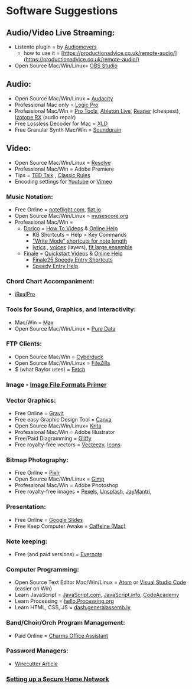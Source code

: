# Software Suggestions

## **Audio/Video Live Streaming**:

* Listento plugin = by [Audiomovers](https://audiomovers.com/)
  * how to use it = [https://productionadvice.co.uk/remote-audio/](https://productionadvice.co.uk/remote-audio/)
* Open Source Mac/Win/Linux= [OBS Studio](https://obsproject.com/)

## **Audio**:

* Open Source Mac/Win/Linux = [Audacity](https://www.audacityteam.org/)
* Professional Mac only = [Logic Pro](https://www.apple.com/logic-pro/)
* Professional Mac/Win = [Pro Tools](http://www.avid.com/pro-tools), [Ableton Live](https://www.ableton.com/en/), [Reaper](https://www.reaper.fm/) \(cheapest\), [Izotope RX](https://www.izotope.com/en/products/repair-and-edit/rx.html) \(audio repair\)
* Free Lossless Decoder for Mac = [XLD](http://tmkk.undo.jp/xld/index_e.html)
* Free Granular Synth Mac/Win = [Soundgrain](http://ajaxsoundstudio.com/software/soundgrain/)

## **Video**:

* Open Source Mac/Win/Linux = [Resolve](https://www.blackmagicdesign.com/products/davinciresolve/)
* Professional Mac/Win = Adobe Premiere
* Tips = [TED Talk](https://blog.ted.com/10-tips-for-editing-video/) , [Classic Rules](https://www.lifewire.com/video-editing-rules-1081819)
* Encoding settings for [Youtube](https://support.google.com/youtube/answer/1722171?hl=en) or [Vimeo](https://vimeo.com/help/compression)

### **Music Notation**:

* Free Online = [noteflight.com](http://noteflight.com), [flat.io](http://flat.io) 
* Open Source Mac/Win/Linux = [musescore.org](http://musescore.org)
* Professional Mac/Win = 
  * [Dorico](https://www.steinberg.net/en/products/dorico/start.html) = [How To Videos](https://www.youtube.com/channel/UCIOwP19omIVDSUq2rTGgHKw/playlists?view=50&shelf_id=7&sort=dd) & [Online Help](https://steinberg.help/dorico/v1/en/)
    * KB Shortcuts = Help &gt; Key Commands
    * ["Write Mode” shortcuts for note length](https://baylor.box.com/s/wi7clasgivvsqzr6bfboum5fnihkzrej)
    * [lyrics](https://www.youtube.com/watch?v=IfhDVl-vRRo&list=PLoyaeouPUsdsnltPMEyV6pzuHh6cs9-Cp&index=10) , [voices](https://www.youtube.com/watch?v=IKBU7z0gAVo&list=PLoyaeouPUsdsnltPMEyV6pzuHh6cs9-Cp&index=9) \(layers\), [fit large ensemble](https://youtu.be/jlMleJMsueI)
  * [Finale](https://www.finalemusic.com/) = [Quickstart Videos](https://usermanuals.finalemusic.com/FinaleMac/Content/Finale/Quick_Start_Videos.htm) & [Online Help](https://www.finalemusic.com/support/learning-center/)
    * [Finale25 Speedy Entry Shortcuts](https://drive.google.com/open?id=1Kke55wxvasSDLdYKkvZeuGqT-ClrmDx80EqjAjMVO0o)
    * [Speedy Entry Help](https://usermanuals.finalemusic.com/FinaleMac/Content/Finale/Speedy_Entry.htm)

### **Chord Chart Accompaniment**:

* [iRealPro](https://irealpro.com/)

### **Tools for Sound, Graphics, and Interactivity**:

* Mac/Win = [Max](https://cycling74.com/products/max)
* Open Source Mac/Win/Linux = [Pure Data](https://puredata.info/)

### **FTP Clients**:

* Open Source Mac/Win = [Cyberduck](https://cyberduck.io/?l=en)
* Open Source Mac/Win/Linux = [FileZilla](https://filezilla-project.org/)
* $ \(what Baylor uses\) = [Fetch](https://fetchsoftworks.com/)

### **Image** - [Image File Formats Primer](https://99designs.com/blog/tips/image-file-types/)

### **Vector Graphics**:

* Free Online = [Gravit](https://designer.io/)
* Free easy Graphic Design Tool = [Canva](https://www.canva.com/)
* Open Source Mac/Win/Linux= [Krita](https://krita.org/en/)
* Professional Mac/Win = Adobe Illustrator
* Free/Paid Diagramming = [Gliffy](https://www.gliffy.com/)
* Free royalty-free vectors = [Vecteezy](https://www.vecteezy.com/), [Icons](https://www.iconfinder.com/free_icons)

### **Bitmap Photography**:

* Free Online = [Pixlr](https://pixlr.com/editor/)
* Open Source Mac/Win/Linux = [Gimp](https://www.gimp.org/)
* Professional Mac/Win = Adobe Photoshop
* Free royalty-free images = [Pexels](https://www.pexels.com/), [Unsplash](https://unsplash.com/), [JayMantri](https://jaymantri.com/), 

### **Presentation**:

* Free Online = [Google Slides](https://docs.google.com/presentation)
* Free Keep Computer Awake = [Caffeine \(Mac\)](http://lightheadsw.com/caffeine/)

### **Note keeping**:

* Free \(and paid versions\) = [Evernote](http://www.apple.com)

### **Computer Programming**:

* Open Source Text Editor Mac/Win/Linux = [Atom](https://atom.io/) or [Visual Studio Code](https://code.visualstudio.com/) \(easier on Win\)
* Learn JavaScript = [JavaScript.com](http://JavaScript.com), [JavaScript.info](http://JavaScript.info), [CodeAcademy](https://www.codecademy.com/learn/learn-javascript)
* Learn Processing = [hello.Processing.org](http://hello.Processing.org)
* Learn HTML, CSS, JS = [dash.generalassemb.ly](http://dash.generalassemb.ly) 

### **Band/Choir/Orch Program Management**:

* Paid Online = [Charms Office Assistant](https://www.charmsoffice.com/)

### **Password Managers**: 

* [Wirecutter Article](https://thewirecutter.com/reviews/best-password-managers/)

### [**Setting up a Secure Home Network**](https://www.pcmag.com/article2/0,2817,2409751,00.asp)

